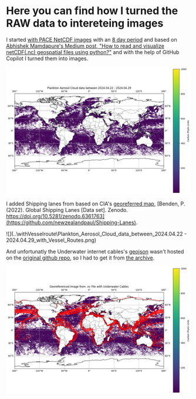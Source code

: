 # Here you can find how I turned the RAW data to intereteing images

I started [with PACE NetCDF images](https://pace.oceansciences.or) with an [8 day period](NetCDF/README.md) and based on [Abhishek Mamdapure's Medium post, "How to read and visualize netCDF(.nc) geospatial files using python?"](https://medium.com/analytics-vidhya/how-to-read-and-visualize-netcdf-nc-geospatial-files-using-python-6c2ac8907c7c) and with the help of GitHub Copilot I turned them into images.


![](..\withoutanything\PACE_OCI.20240422_20240429.L3m.8D.CARBON.V2_0.carbon_phyto.4km.NRT_without_cables.png)

I added Shipping lanes from based on CIA's [georeferred map](Shipping_Lanes_v1.geojson), [Benden, P. (2022). Global Shipping Lanes [Data set]. Zenodo. https://doi.org/10.5281/zenodo.6361763](https://github.com/newzealandpaul/Shipping-Lanes).

![](..\withVesselroute\Plankton_Aerosol_Cloud_data_between_2024.04.22 - 2024.04.29_with_Vessel_Routes.png)

And unfortunatly the Underwater internet cables's [geojson](underwatercable.json) wasn't hosted on the [original github repo](https://github.com/delusan/www.submarinecablemap.com), so I had to get it from [the archive](https://web.archive.org/web/20220429043145/https://raw.githubusercontent.com/telegeography/www.submarinecablemap.com/master/web/public/api/v3/cable/cable-geo.json).


![](map.png)